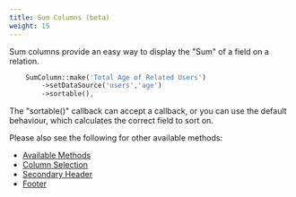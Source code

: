 ```yaml
---
title: Sum Columns (beta)
weight: 15
---
```


Sum columns provide an easy way to display the "Sum" of a field on a relation.

```php
    SumColumn::make('Total Age of Related Users')
        ->setDataSource('users','age')
        ->sortable(),
```

The "sortable()" callback can accept a callback, or you can use the default behaviour, which calculates the correct field to sort on.

Please also see the following for other available methods:

- [Available Methods](/tables/columns/available-methods)
- [Column Selection](/tables/columns/column-selection)
- [Secondary Header](/tables/columns/secondary-header)
- [Footer](/tables/columns/footer)
